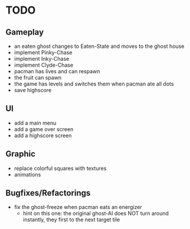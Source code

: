 # TODO
## Gameplay
- an eaten ghost changes to Eaten-State and moves to the ghost house
- implement Pinky-Chase
- implement Inky-Chase
- implement Clyde-Chase
- pacman has lives and can respawn
- the fruit can spawn
- the game has levels and switches them when pacman ate all dots
- save highscore

## UI
- add a main menu
- add a game over screen
- add a highscore screen

## Graphic
- replace colorful squares with textures
- animations

## Bugfixes/Refactorings
- fix the ghost-freeze when pacman eats an energizer
    - hint on this one: the original ghost-AI does NOT turn around instantly, they first to the next target tile